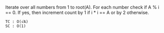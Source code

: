 Iterate over all numbers from 1 to root(A). 
For each number check if A % i == 0.
If yes, then increment count by 1 if i * i == A or 
by 2 otherwise.

    TC : O(√A)
    SC : O(1)